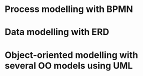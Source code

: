 # Process modelling with BPMN

# Data modelling with ERD

# Object-oriented modelling with several OO models using UML